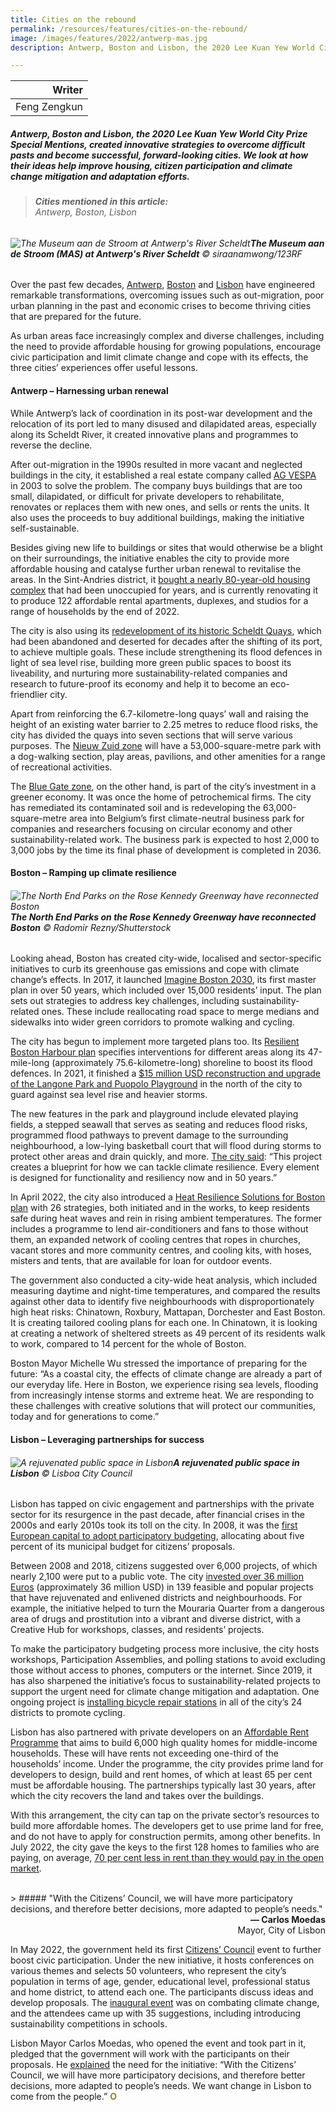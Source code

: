 ```yaml
---
title: Cities on the rebound
permalink: /resources/features/cities-on-the-rebound/
image: /images/features/2022/antwerp-mas.jpg
description: Antwerp, Boston and Lisbon, the 2020 Lee Kuan Yew World City Prize Special Mentions, created innovative strategies to overcome difficult pasts and become successful, forward-looking cities. We look at how their ideas help improve housing, citizen participation and climate change mitigation and adaptation efforts. 

---
```


| Writer | 
| ---: |
| Feng Zengkun |

##### Antwerp, Boston and Lisbon, the 2020 Lee Kuan Yew World City Prize Special Mentions, created innovative strategies to overcome difficult pasts and become successful, forward-looking cities. We look at how their ideas help improve housing, citizen participation and climate change mitigation and adaptation efforts. 

> ###### **Cities mentioned in this article:** <br> Antwerp, Boston, Lisbon

###### ![The Museum aan de Stroom at Antwerp's River Scheldt](/images/features/2022/antwerp-mas.jpg/)**The Museum aan de Stroom (MAS) at Antwerp's River Scheldt** © siraanamwong/123RF

Over the past few decades, [Antwerp](/antwerp), [Boston](/boston) and [Lisbon](/lisbon) have engineered remarkable transformations, overcoming issues such as out-migration, poor urban planning in the past and economic crises to become thriving cities that are prepared for the future.

As urban areas face increasingly complex and diverse challenges, including the need to provide affordable housing for growing populations, encourage civic participation and limit climate change and cope with its effects, the three cities’ experiences offer useful lessons. 

#### **Antwerp – Harnessing urban renewal**

While Antwerp’s lack of coordination in its post-war development and the relocation of its port led to many disused and dilapidated areas, especially along its Scheldt River, it created innovative plans and programmes to reverse the decline.  

After out-migration in the 1990s resulted in more vacant and neglected buildings in the city, it established a real estate company called [AG VESPA](https://www.agvespa.be/) in 2003 to solve the problem. The company buys buildings that are too small, dilapidated, or difficult for private developers to rehabilitate, renovates or replaces them with new ones, and sells or rents the units. It also uses the proceeds to buy additional buildings, making the initiative self-sustainable. 

Besides giving new life to buildings or sites that would otherwise be a blight on their surroundings, the initiative enables the city to provide more affordable housing and catalyse further urban renewal to revitalise the areas. In the Sint-Andries district, it [bought a nearly 80-year-old housing complex](https://www.agvespa.be/projecten/fierensblokken#over) that had been unoccupied for years, and is currently renovating it to produce 122 affordable rental apartments, duplexes, and studios for a range of households by the end of 2022. 

The city is also using its [redevelopment of its historic Scheldt Quays](https://www.sigmaplan.be/en/projects/the-scheldt-quays-in-antwerp/), which had been abandoned and deserted for decades after the shifting of its port, to achieve multiple goals. These include strengthening its flood defences in light of sea level rise, building more green public spaces to boost its liveability, and nurturing more sustainability-related companies and research to future-proof its economy and help it to become an eco-friendlier city.  

Apart from reinforcing the 6.7-kilometre-long quays’ wall and raising the height of an existing water barrier to 2.25 metres to reduce flood risks, the city has divided the quays into seven sections that will serve various purposes. The [Nieuw Zuid zone](https://www.agvespa.be/projecten/nieuw-zuid#over) will have a 53,000-square-metre park with a dog-walking section, play areas, pavilions, and other amenities for a range of recreational activities. 

The [Blue Gate zone](https://www.bluegateantwerp.eu/hp-rewrite/494344643a9b1d855ab9a77721318b02), on the other hand, is part of the city’s investment in a greener economy. It was once the home of petrochemical firms. The city has remediated its contaminated soil and is redeveloping the 63,000-square-metre area into Belgium’s first climate-neutral business park for companies and researchers focusing on circular economy and other sustainability-related work. The business park is expected to host 2,000 to 3,000 jobs by the time its final phase of development is completed in 2036.

#### **Boston – Ramping up climate resilience**

###### ![The North End Parks on the Rose Kennedy Greenway have reconnected Boston](/images/features/2022/boston-park.jpg/)**The North End Parks on the Rose Kennedy Greenway have reconnected Boston** © Radomir Rezny/Shutterstock

Looking ahead, Boston has created city-wide, localised and sector-specific initiatives to curb its greenhouse gas emissions and cope with climate change’s effects. In 2017, it launched [Imagine Boston 2030](https://www.boston.gov/civic-engagement/imagine-boston-2030), its first master plan in over 50 years, which included over 15,000 residents’ input. The plan sets out strategies to address key challenges, including sustainability-related ones. These include reallocating road space to merge medians and sidewalks into wider green corridors to promote walking and cycling. 

The city has begun to implement more targeted plans too. Its [Resilient Boston Harbour plan](https://www.boston.gov/environment-and-energy/resilient-boston-harbor) specifies interventions for different areas along its 47-mile-long (approximately 75.6-kilometre-long) shoreline to boost its flood defences. In 2021, it finished a [$15 million USD reconstruction and upgrade of the Langone Park and Puopolo Playground](https://www.boston.gov/news/now-open-langone-park-and-puopolo-playground-north-end) in the north of the city to guard against sea level rise and heavier storms. 

The new features in the park and playground include elevated playing fields, a stepped seawall that serves as seating and reduces flood risks, programmed flood pathways to prevent damage to the surrounding neighbourhood, a low-lying basketball court that will flood during storms to protect other areas and drain quickly, and more. [The city said](https://www.boston.gov/news/langone-parkpuopolo-playground-project-wins-2021-green-steps-award): “This project creates a blueprint for how we can tackle climate resilience. Every element is designed for functionality and resiliency now and in 50 years.” 

In April 2022, the city also introduced a [Heat Resilience Solutions for Boston plan](https://www.boston.gov/environment-and-energy/heat-resilience-solutions-boston) with 26 strategies, both initiated and in the works, to keep residents safe during heat waves and rein in rising ambient temperatures. The former includes a programme to lend air-conditioners and fans to those without them, an expanded network of cooling centres that ropes in churches, vacant stores and more community centres, and cooling kits, with hoses, misters and tents, that are available for loan for outdoor events.

The government also conducted a city-wide heat analysis, which included measuring daytime and night-time temperatures, and compared the results against other data to identify five neighbourhoods with disproportionately high heat risks: Chinatown, Roxbury, Mattapan, Dorchester and East Boston. It is creating tailored cooling plans for each one. In Chinatown, it is looking at creating a network of sheltered streets as 49 percent of its residents walk to work, compared to 14 percent for the whole of Boston. 

Boston Mayor Michelle Wu stressed the importance of preparing for the future: “As a coastal city, the effects of climate change are already a part of our everyday life. Here in Boston, we experience rising sea levels, flooding from increasingly intense storms and extreme heat. We are responding to these challenges with creative solutions that will protect our communities, today and for generations to come.” 

#### **Lisbon – Leveraging partnerships for success**

###### ![A rejuvenated public space in Lisbon](/images/features/2022/lisbon-riverfront.jpg/)**A rejuvenated public space in Lisbon** © Lisboa City Council

Lisbon has tapped on civic engagement and partnerships with the private sector for its resurgence in the past decade, after financial crises in the 2000s and early 2010s took its toll on the city. In 2008, it was the [first European capital to adopt participatory budgeting](https://www.centreforpublicimpact.org/case-study/green-participatory-budgeting-lisbon-portugal), allocating about five percent of its municipal budget for citizens’ proposals. 

Between 2008 and 2018, citizens suggested over 6,000 projects, of which nearly 2,100 were put to a public vote. The city [invested over 36 million Euros](https://www.mdpi.com/2071-1050/13/15/8243/htm) (approximately 36 million USD) in 139 feasible and popular projects that have rejuvenated and enlivened districts and neighbourhoods. For example, the initiative helped to turn the Mouraria Quarter from a dangerous area of drugs and prostitution into a vibrant and diverse district, with a Creative Hub for workshops, classes, and residents’ projects. 

To make the participatory budgeting process more inclusive, the city hosts workshops, Participation Assemblies, and polling stations to avoid excluding those without access to phones, computers or the internet. Since 2019, it has also sharpened the initiative’s focus to sustainability-related projects to support the urgent need for climate change mitigation and adaptation. One ongoing project is [installing bicycle repair stations](https://op.lisboaparticipa.pt/projetos/6088dfbd18d09100a9616e1f) in all of the city’s 24 districts to promote cycling.

Lisbon has also partnered with private developers on an [Affordable Rent Programme](http://www.lisboarendaacessivel.pt/en/business-model.html) that aims to build 6,000 high quality homes for middle-income households. These will have rents not exceeding one-third of the households’ income. Under the programme, the city provides prime land for developers to design, build and rent homes, of which at least 65 per cent must be affordable housing. The partnerships typically last 30 years, after which the city recovers the land and takes over the buildings.

With this arrangement, the city can tap on the private sector’s resources to build more affordable homes. The developers get to use prime land for free, and do not have to apply for construction permits, among other benefits. In July 2022, the city gave the keys to the first 128 homes to families who are paying, on average, [70 per cent less in rent than they would pay in the open market](https://www.idealista.pt/news/imobiliario/habitacao/2022/07/26/53302-arrendamento-acessivel-foram-entregues-128-casas-em-lisboa). 

<br>
> ##### "With the Citizens’ Council, we will have more participatory decisions, and therefore better decisions, more adapted to people’s needs."

<div align="right"><b>— Carlos Moedas</b> <br> Mayor, City of Lisbon</div>

In May 2022, the government held its first [Citizens’ Council](https://cidadania.lisboa.pt/participacao/conselho-de-cidadaos) event to further boost civic participation. Under the new initiative, it hosts conferences on various themes and selects 50 volunteers, who represent the city’s population in terms of age, gender, educational level, professional status and home district, to attend each one. The participants discuss ideas and develop proposals. The [inaugural event](https://www.publico.pt/2022/05/16/local/noticia/conselho-cidadaos-lisboa-quer-reduzir-80-entrada-carros-ate-2048-fim-casas-devolutas-2006331) was on combating climate change, and the attendees came up with 35 suggestions, including introducing sustainability competitions in schools. 

Lisbon Mayor Carlos Moedas, who opened the event and took part in it, pledged that the government will work with the participants on their proposals. He [explained](https://www.dn.pt/local/conselho-de-cidadaos-estreia-se-em-maio-com-discussao-sobre-as-alteracoes-climaticas--14771158.html) the need for the initiative: “With the Citizens’ Council, we will have more participatory decisions, and therefore better decisions, more adapted to people’s needs. We want change in Lisbon to come from the people.” <b><font color="#967942">O</font></b>
